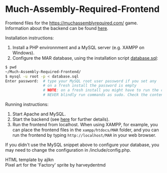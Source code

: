 # Much-Assembly-Required-Frontend
Frontend files for the https://muchassemblyrequired.com/ game. 
Information about the backend can be found [here](https://github.com/simon987/Much-Assembly-Required).

Installation instructions:
1. Install a PHP environnment and a MySQL server (e.g. XAMPP on Windows). 
2. Configure the MAR database, using the installation script [database.sql](https://github.com/simon987/Much-Assembly-Required-Frontend/blob/master/database.sql):
```bash
$ pwd
~/Much-Assembly-Required-Frontend/
$ mysql -u root -p < database.sql
Enter password:  # type your MySQL root user password if you set any
                 # on a fresh install the password is empty
                 # NOTE: on a fresh install you might have to run the command with sudo
                 # NEVER blindly run commands as sudo. Check the contents of the 'database.sql' file first!
```

Running instructions:
1. Start Apache and MySQL.
2. Start the backend (see [here](https://github.com/simon987/Much-Assembly-Required) for further details).
3. Run the frontend from localhost. 
When using XAMPP, for example, you can place the frontend files in the ```xampp/htdocs/MAR``` folder, 
and you can run the frontend by typing ```http://localhost/MAR``` in your web browser. 

If you didn't use the MySQL snippet above to configure your database, you may need to change the configuration in /include/config.php.    

HTML template by ajlkn  
Pixel art for the 'Factory' sprite by harveydentmd   
